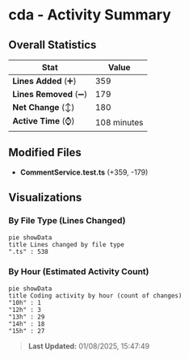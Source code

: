 # cda - Activity Summary 

## Overall Statistics

| Stat                   | Value                                                             |
| ---------------------- | ----------------------------------------------------------------- |
| **Lines Added** (➕)   | 359                                          |
| **Lines Removed** (➖) | 179                                        |
| **Net Change** (↕)    | 180                |
| **Active Time** (⌚)   | 108 minutes |


## Modified Files
- **CommentService.test.ts** (+359, -179)

## Visualizations

### By File Type (Lines Changed)

```mermaid
pie showData
title Lines changed by file type
".ts" : 538
```

### By Hour (Estimated Activity Count)

```mermaid
pie showData
title Coding activity by hour (count of changes)
"10h" : 1
"12h" : 3
"13h" : 29
"14h" : 18
"15h" : 27
```


> **Last Updated:** 01/08/2025, 15:47:49